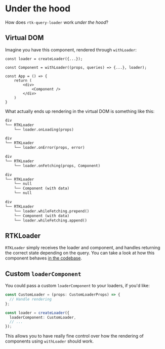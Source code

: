 # Under the hood

How does `rtk-query-loader` work _under the hood_?

## Virtual DOM

Imagine you have this component, rendered through `withLoader`:

```tsx
const loader = createLoader({...});

const Component = withLoader((props, queries) => {...}, loader);

const App = () => {
    return (
        <div>
            <Component />
        </div>
    )
}
```

What actually ends up rendering in the virtual DOM is something like this:

```txt title="onLoading"
div
└── RTKLoader
    └── loader.onLoading(props)
```

```txt title="onError"
div
└── RTKLoader
    └── loader.onError(props, error)
```

```txt title="onFetching"
div
└── RTKLoader
    └── loader.onFetching(props, Component)
```

```txt title="onSuccess"
div
└── RTKLoader
    └── null
    └── Component (with data)
    └── null
```

```txt title="whileFetching"
div
└── RTKLoader
    └── loader.whileFetching.prepend()
    └── Component (with data)
    └── loader.whileFetching.append()
```

## RTKLoader

`RTKLoader` simply receives the loader and component, and handles returning the correct state depending on the query. You can take a look at how this component behaves [in the codebase](https://github.com/ryfylke-react-as/rtk-query-loader/blob/main/src/RTKLoader.tsx).

## Custom `loaderComponent`

You could pass a custom `loaderComponent` to your loaders, if you'd like:

```typescript
const CustomLoader = (props: CustomLoaderProps) => {
  // Handle rendering
};

const loader = createLoader({
  loaderComponent: CustomLoader,
  // ...
});
```

This allows you to have really fine control over how the rendering of components using `withLoader` should work.
